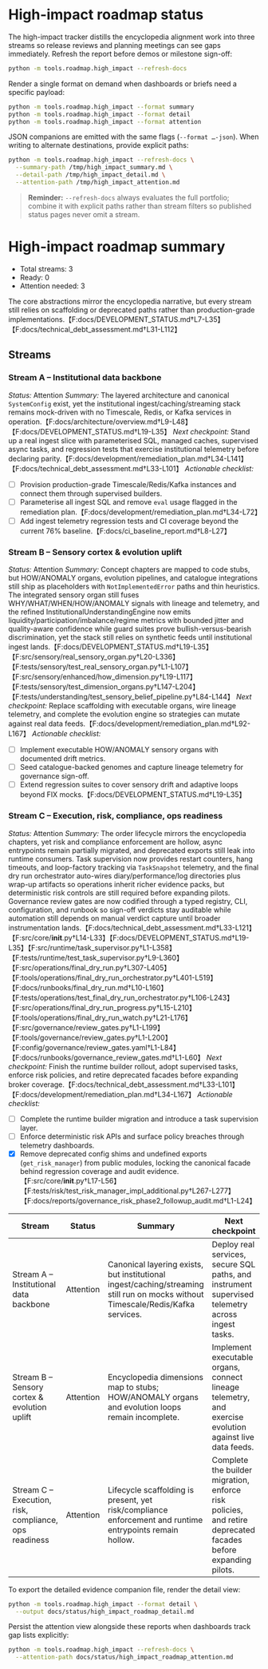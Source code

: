 # High-impact roadmap status

The high-impact tracker distills the encyclopedia alignment work into three
streams so release reviews and planning meetings can see gaps immediately.
Refresh the report before demos or milestone sign-off:

```bash
python -m tools.roadmap.high_impact --refresh-docs
```

Render a single format on demand when dashboards or briefs need a specific
payload:

```bash
python -m tools.roadmap.high_impact --format summary
python -m tools.roadmap.high_impact --format detail
python -m tools.roadmap.high_impact --format attention
```

JSON companions are emitted with the same flags (`--format …-json`). When
writing to alternate destinations, provide explicit paths:

```bash
python -m tools.roadmap.high_impact --refresh-docs \
  --summary-path /tmp/high_impact_summary.md \
  --detail-path /tmp/high_impact_detail.md \
  --attention-path /tmp/high_impact_attention.md
```

> **Reminder:** `--refresh-docs` always evaluates the full portfolio; combine it
> with explicit paths rather than stream filters so published status pages never
> omit a stream.

<!-- HIGH_IMPACT_PORTFOLIO:START -->
# High-impact roadmap summary

- Total streams: 3
- Ready: 0
- Attention needed: 3

The core abstractions mirror the encyclopedia narrative, but every stream still
relies on scaffolding or deprecated paths rather than production-grade
implementations.【F:docs/DEVELOPMENT_STATUS.md†L7-L35】【F:docs/technical_debt_assessment.md†L31-L112】

## Streams

### Stream A – Institutional data backbone

*Status:* Attention
*Summary:* The layered architecture and canonical `SystemConfig` exist, yet the
institutional ingest/caching/streaming stack remains mock-driven with no
Timescale, Redis, or Kafka services in operation.【F:docs/architecture/overview.md†L9-L48】【F:docs/DEVELOPMENT_STATUS.md†L19-L35】
*Next checkpoint:* Stand up a real ingest slice with parameterised SQL, managed
caches, supervised async tasks, and regression tests that exercise institutional
telemetry before declaring parity.【F:docs/development/remediation_plan.md†L34-L141】【F:docs/technical_debt_assessment.md†L33-L101】
*Actionable checklist:*
  - [ ] Provision production-grade Timescale/Redis/Kafka instances and connect them through supervised builders.
  - [ ] Parameterise all ingest SQL and remove `eval` usage flagged in the remediation plan.【F:docs/development/remediation_plan.md†L34-L72】
  - [ ] Add ingest telemetry regression tests and CI coverage beyond the current 76% baseline.【F:docs/ci_baseline_report.md†L8-L27】

### Stream B – Sensory cortex & evolution uplift

*Status:* Attention
*Summary:* Concept chapters are mapped to code stubs, but HOW/ANOMALY organs,
evolution pipelines, and catalogue integrations still ship as placeholders with
`NotImplementedError` paths and thin heuristics. The integrated sensory organ
still fuses WHY/WHAT/WHEN/HOW/ANOMALY signals with lineage and telemetry, and the
refined InstitutionalUnderstandingEngine now emits liquidity/participation/imbalance/regime
metrics with bounded jitter and quality-aware confidence while guard suites prove
bullish-versus-bearish discrimination, yet the stack still relies on synthetic
feeds until institutional ingest lands.【F:docs/DEVELOPMENT_STATUS.md†L19-L35】【F:src/sensory/real_sensory_organ.py†L20-L336】【F:tests/sensory/test_real_sensory_organ.py†L1-L107】【F:src/sensory/enhanced/how_dimension.py†L19-L117】【F:tests/sensory/test_dimension_organs.py†L147-L204】【F:tests/understanding/test_sensory_belief_pipeline.py†L84-L144】
*Next checkpoint:* Replace scaffolding with executable organs, wire lineage
telemetry, and complete the evolution engine so strategies can mutate against
real data feeds.【F:docs/development/remediation_plan.md†L92-L167】
*Actionable checklist:*
  - [ ] Implement executable HOW/ANOMALY sensory organs with documented drift metrics.
  - [ ] Seed catalogue-backed genomes and capture lineage telemetry for governance sign-off.
  - [ ] Extend regression suites to cover sensory drift and adaptive loops beyond FIX mocks.【F:docs/DEVELOPMENT_STATUS.md†L19-L35】

### Stream C – Execution, risk, compliance, ops readiness

*Status:* Attention
*Summary:* The order lifecycle mirrors the encyclopedia chapters, yet risk and
compliance enforcement are hollow, async entrypoints remain partially migrated,
and deprecated exports still leak into runtime consumers. Task supervision now
provides restart counters, hang timeouts, and loop-factory tracking via `TaskSnapshot`
telemetry, and the final dry run orchestrator auto-wires diary/performance/log
directories plus wrap-up artifacts so operations inherit richer evidence packs,
but deterministic risk controls are still required before expanding pilots.
Governance review gates are now codified through a typed registry, CLI,
configuration, and runbook so sign-off verdicts stay auditable while automation
still depends on manual verdict capture until broader instrumentation lands.【F:docs/technical_debt_assessment.md†L33-L121】【F:src/core/__init__.py†L14-L33】【F:docs/DEVELOPMENT_STATUS.md†L19-L35】【F:src/runtime/task_supervisor.py†L1-L358】【F:tests/runtime/test_task_supervisor.py†L9-L360】【F:src/operations/final_dry_run.py†L307-L405】【F:tools/operations/final_dry_run_orchestrator.py†L401-L519】【F:docs/runbooks/final_dry_run.md†L10-L160】【F:tests/operations/test_final_dry_run_orchestrator.py†L106-L243】【F:src/operations/final_dry_run_progress.py†L15-L210】【F:tools/operations/final_dry_run_watch.py†L21-L176】【F:src/governance/review_gates.py†L1-L199】【F:tools/governance/review_gates.py†L1-L200】【F:config/governance/review_gates.yaml†L1-L84】【F:docs/runbooks/governance_review_gates.md†L1-L60】
*Next checkpoint:* Finish the runtime builder rollout, adopt supervised tasks,
enforce risk policies, and retire deprecated facades before expanding broker
coverage.【F:docs/technical_debt_assessment.md†L33-L101】【F:docs/development/remediation_plan.md†L34-L167】
*Actionable checklist:*
  - [ ] Complete the runtime builder migration and introduce a task supervision layer.
  - [ ] Enforce deterministic risk APIs and surface policy breaches through telemetry dashboards.
  - [x] Remove deprecated config shims and undefined exports (`get_risk_manager`) from public modules, locking the canonical facade behind regression coverage and audit evidence.【F:src/core/__init__.py†L17-L56】【F:tests/risk/test_risk_manager_impl_additional.py†L267-L277】【F:docs/reports/governance_risk_phase2_followup_audit.md†L1-L24】
<!-- HIGH_IMPACT_PORTFOLIO:END -->

<!-- HIGH_IMPACT_SUMMARY:START -->
| Stream | Status | Summary | Next checkpoint |
| --- | --- | --- | --- |
| Stream A – Institutional data backbone | Attention | Canonical layering exists, but institutional ingest/caching/streaming still run on mocks without Timescale/Redis/Kafka services. | Deploy real services, secure SQL paths, and instrument supervised telemetry across ingest tasks. |
| Stream B – Sensory cortex & evolution uplift | Attention | Encyclopedia dimensions map to stubs; HOW/ANOMALY organs and evolution loops remain incomplete. | Implement executable organs, connect lineage telemetry, and exercise evolution against live data feeds. |
| Stream C – Execution, risk, compliance, ops readiness | Attention | Lifecycle scaffolding is present, yet risk/compliance enforcement and runtime entrypoints remain hollow. | Complete the builder migration, enforce risk policies, and retire deprecated facades before expanding pilots. |
<!-- HIGH_IMPACT_SUMMARY:END -->

To export the detailed evidence companion file, render the detail view:

```bash
python -m tools.roadmap.high_impact --format detail \
  --output docs/status/high_impact_roadmap_detail.md
```

Persist the attention view alongside these reports when dashboards track gap
lists explicitly:

```bash
python -m tools.roadmap.high_impact --refresh-docs \
  --attention-path docs/status/high_impact_roadmap_attention.md
```
